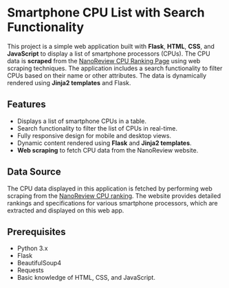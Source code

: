 # Smartphone CPU List with Search Functionality

This project is a simple web application built with **Flask**, **HTML**, **CSS**, and **JavaScript** to display a list of smartphone processors (CPUs). The CPU data is **scraped** from the [NanoReview CPU Ranking Page](https://nanoreview.net/en/soc-list/rating) using web scraping techniques. The application includes a search functionality to filter CPUs based on their name or other attributes. The data is dynamically rendered using **Jinja2 templates** and Flask.

## Features
- Displays a list of smartphone CPUs in a table.
- Search functionality to filter the list of CPUs in real-time.
- Fully responsive design for mobile and desktop views.
- Dynamic content rendered using **Flask** and **Jinja2 templates**.
- **Web scraping** to fetch CPU data from the NanoReview website.

## Data Source

The CPU data displayed in this application is fetched by performing web scraping from the [NanoReview CPU ranking](https://nanoreview.net/en/soc-list/rating). The website provides detailed rankings and specifications for various smartphone processors, which are extracted and displayed on this web app.

## Prerequisites

- Python 3.x
- Flask
- BeautifulSoup4
- Requests
- Basic knowledge of HTML, CSS, and JavaScript.

